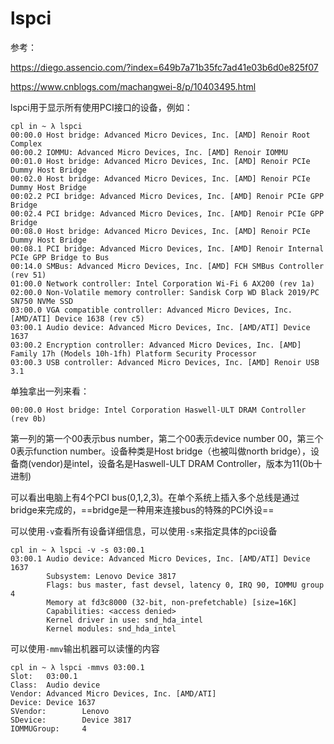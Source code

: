 # lspci

参考：

https://diego.assencio.com/?index=649b7a71b35fc7ad41e03b6d0e825f07

https://www.cnblogs.com/machangwei-8/p/10403495.html

lspci用于显示所有使用PCI接口的设备，例如：

```
cpl in ~ λ lspci 
00:00.0 Host bridge: Advanced Micro Devices, Inc. [AMD] Renoir Root Complex
00:00.2 IOMMU: Advanced Micro Devices, Inc. [AMD] Renoir IOMMU
00:01.0 Host bridge: Advanced Micro Devices, Inc. [AMD] Renoir PCIe Dummy Host Bridge
00:02.0 Host bridge: Advanced Micro Devices, Inc. [AMD] Renoir PCIe Dummy Host Bridge
00:02.2 PCI bridge: Advanced Micro Devices, Inc. [AMD] Renoir PCIe GPP Bridge
00:02.4 PCI bridge: Advanced Micro Devices, Inc. [AMD] Renoir PCIe GPP Bridge
00:08.0 Host bridge: Advanced Micro Devices, Inc. [AMD] Renoir PCIe Dummy Host Bridge
00:08.1 PCI bridge: Advanced Micro Devices, Inc. [AMD] Renoir Internal PCIe GPP Bridge to Bus
00:14.0 SMBus: Advanced Micro Devices, Inc. [AMD] FCH SMBus Controller (rev 51)
01:00.0 Network controller: Intel Corporation Wi-Fi 6 AX200 (rev 1a)
02:00.0 Non-Volatile memory controller: Sandisk Corp WD Black 2019/PC SN750 NVMe SSD
03:00.0 VGA compatible controller: Advanced Micro Devices, Inc. [AMD/ATI] Device 1638 (rev c5)
03:00.1 Audio device: Advanced Micro Devices, Inc. [AMD/ATI] Device 1637
03:00.2 Encryption controller: Advanced Micro Devices, Inc. [AMD] Family 17h (Models 10h-1fh) Platform Security Processor
03:00.3 USB controller: Advanced Micro Devices, Inc. [AMD] Renoir USB 3.1
```

单独拿出一列来看：

```
00:00.0 Host bridge: Intel Corporation Haswell-ULT DRAM Controller (rev 0b)
```

第一列的第一个00表示bus number，第二个00表示device number 00，第三个0表示function number。设备种类是Host bridge（也被叫做north bridge），设备商(vendor)是intel，设备名是Haswell-ULT DRAM Controller，版本为11(0b十进制)

可以看出电脑上有4个PCI bus(0,1,2,3)。在单个系统上插入多个总线是通过bridge来完成的，==bridge是一种用来连接bus的特殊的PCI外设==

可以使用`-v`查看所有设备详细信息，可以使用`-s`来指定具体的pci设备

```
cpl in ~ λ lspci -v -s 03:00.1
03:00.1 Audio device: Advanced Micro Devices, Inc. [AMD/ATI] Device 1637
        Subsystem: Lenovo Device 3817
        Flags: bus master, fast devsel, latency 0, IRQ 90, IOMMU group 4
        Memory at fd3c8000 (32-bit, non-prefetchable) [size=16K]
        Capabilities: <access denied>
        Kernel driver in use: snd_hda_intel
        Kernel modules: snd_hda_intel
```

可以使用`-mmv`输出机器可以读懂的内容

```
cpl in ~ λ lspci -mmvs 03:00.1
Slot:   03:00.1
Class:  Audio device
Vendor: Advanced Micro Devices, Inc. [AMD/ATI]
Device: Device 1637
SVendor:        Lenovo
SDevice:        Device 3817
IOMMUGroup:     4
```
